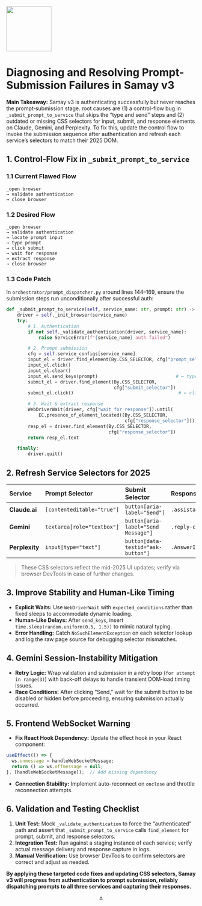 <img src="https://r2cdn.perplexity.ai/pplx-full-logo-primary-dark%402x.png" class="logo" width="120"/>

# Diagnosing and Resolving Prompt-Submission Failures in Samay v3

**Main Takeaway:**
Samay v3 is authenticating successfully but never reaches the prompt‐submission stage. root causes are (1) a control-flow bug in `_submit_prompt_to_service` that skips the “type and send” steps and (2) outdated or missing CSS selectors for input, submit, and response elements on Claude, Gemini, and Perplexity. To fix this, update the control flow to invoke the submission sequence after authentication and refresh each service’s selectors to match their 2025 DOM.

## 1. Control-Flow Fix in `_submit_prompt_to_service`

### 1.1 Current Flawed Flow

```text
_open browser  
→ validate authentication  
→ close browser  
```


### 1.2 Desired Flow

```text
_open browser  
→ validate authentication  
→ locate prompt input  
→ type prompt  
→ click submit  
→ wait for response  
→ extract response  
→ close browser  
```


### 1.3 Code Patch

In `orchestrator/prompt_dispatcher.py` around lines 144–169, ensure the submission steps run unconditionally after successful auth:

```python
def _submit_prompt_to_service(self, service_name: str, prompt: str) -> str:
    driver = self._init_browser(service_name)
    try:
        # 1. Authentication
        if not self._validate_authentication(driver, service_name):
            raise ServiceError(f"{service_name} auth failed")

        # 2. Prompt submission
        cfg = self.service_configs[service_name]
        input_el = driver.find_element(By.CSS_SELECTOR, cfg["prompt_selector"])
        input_el.click()
        input_el.clear()
        input_el.send_keys(prompt)                             # ← type prompt
        submit_el = driver.find_element(By.CSS_SELECTOR,
                                        cfg["submit_selector"])
        submit_el.click()                                       # ← click send

        # 3. Wait & extract response
        WebDriverWait(driver, cfg["wait_for_response"]).until(
            EC.presence_of_element_located((By.CSS_SELECTOR,
                                            cfg["response_selector"])))
        resp_el = driver.find_element(By.CSS_SELECTOR,
                                      cfg["response_selector"])
        return resp_el.text

    finally:
        driver.quit()
```


## 2. Refresh Service Selectors for 2025

| Service | Prompt Selector | Submit Selector | Response Selector |
| :-- | :-- | :-- | :-- |
| **Claude.ai** | `[contenteditable="true"]` | `button[aria-label="Send"]` | `.assistant-response p` |
| **Gemini** | `textarea[role="textbox"]` | `button[aria-label="Send Message"]` | `.reply-content` |
| **Perplexity** | `input[type="text"]` | `button[data-testid="ask-button"]` | `.AnswerItem_answerText___3w1rW` |

> These CSS selectors reflect the mid-2025 UI updates; verify via browser DevTools in case of further changes.

## 3. Improve Stability and Human-Like Timing

- **Explicit Waits:** Use `WebDriverWait` with `expected_conditions` rather than fixed sleeps to accommodate dynamic loading.
- **Human-Like Delays:** After `send_keys`, insert `time.sleep(random.uniform(0.5, 1.5))` to mimic natural typing.
- **Error Handling:** Catch `NoSuchElementException` on each selector lookup and log the raw page source for debugging selector mismatches.


## 4. Gemini Session-Instability Mitigation

- **Retry Logic:** Wrap validation and submission in a retry loop (`for attempt in range(3)`) with back-off delays to handle transient DOM‐load timing issues.
- **Race Conditions:** After clicking “Send,” wait for the submit button to be disabled or hidden before proceeding, ensuring submission actually occurred.


## 5. Frontend WebSocket Warning

- **Fix React Hook Dependency:** Update the effect hook in your React component:

```js
useEffect(() => {
  ws.onmessage = handleWebSocketMessage;
  return () => ws.offmessage = null;
}, [handleWebSocketMessage]);  // Add missing dependency
```

- **Connection Stability:** Implement auto-reconnect on `onclose` and throttle reconnection attempts.


## 6. Validation and Testing Checklist

1. **Unit Test:** Mock `_validate_authentication` to force the “authenticated” path and assert that `_submit_prompt_to_service` calls `find_element` for prompt, submit, and response selectors.
2. **Integration Test:** Run against a staging instance of each service; verify actual message delivery and response capture in logs.
3. **Manual Verification:** Use browser DevTools to confirm selectors are correct and adjust as needed.

**By applying these targeted code fixes and updating CSS selectors, Samay v3 will progress from authentication to prompt submission, reliably dispatching prompts to all three services and capturing their responses.**

<div style="text-align: center">⁂</div>

[^1]: SYSTEM_ISSUES_ANALYSIS.md

[^2]: https://www.reddit.com/r/ClaudeAI/comments/1gds696/the_only_prompt_you_need/

[^3]: https://developers.google.com/gemini-code-assist/docs/chat-gemini

[^4]: https://www.perplexity.ai/help-center/en/articles/11132456-how-to-use-the-perplexity-voice-assistant-for-ios

[^5]: https://blogs.cfainstitute.org/investor/2025/05/14/ai-bias-by-design-what-the-claude-prompt-leak-reveals-for-investment-professionals/

[^6]: https://ai.google.dev/gemini-api/docs/text-generation

[^7]: https://www.perplexity.ai/help-center/en/articles/10352895-how-does-perplexity-work

[^8]: https://simonwillison.net/2025/May/25/claude-4-system-prompt/

[^9]: https://support.google.com/chat/answer/15395284?hl=en

[^10]: https://www.youtube.com/watch?v=bOHfJZ4DVqE

[^11]: https://www.youtube.com/watch?v=EvwFECYE5OY

[^12]: https://developers.google.com/workspace/chat/tutorial-ai-knowledge-assistant

[^13]: https://dorik.com/blog/how-to-use-perplexity-ai

[^14]: https://www.godofprompt.ai/blog/20-best-claude-ai-prompts

[^15]: https://cloud.google.com/vertex-ai/generative-ai/docs/multimodal/send-chat-prompts-gemini

[^16]: https://www.perplexity.ai

[^17]: https://docs.anthropic.com/en/release-notes/system-prompts

[^18]: https://support.google.com/messages/answer/14599070?hl=en

[^19]: https://www.perplexity.ai/hub/blog/introducing-perplexity-deep-research

[^20]: https://docs.anthropic.com/en/docs/build-with-claude/prompt-engineering/overview

[^21]: https://codelabs.developers.google.com/codelabs/chat-apps-gemini

[^22]: https://www.zenrows.com/blog/selenium-avoid-bot-detection

[^23]: https://www.youtube.com/watch?v=H8O-2Wb2pkI

[^24]: https://goatreview.com/automate-ai-prompts-claude-code-custom-commands/

[^25]: https://www.lambdatest.com/blog/selenium-best-practices-for-web-testing/

[^26]: https://kameleo.io/blog/advanced-web-scraping-with-undetected-chromedriver

[^27]: https://stackoverflow.com/questions/79652613/how-to-trigger-resource-and-prompts-in-claude-desktop

[^28]: https://www.browserstack.com/guide/best-practices-in-selenium-automation

[^29]: https://www.zenrows.com/blog/undetected-chromedriver

[^30]: https://www.vellum.ai/blog/prompt-engineering-tips-for-claude

[^31]: https://seleniumbase.io/help_docs/uc_mode/

[^32]: https://webscraping.pro/undetected-chromedriver-in-python-selenium/

[^33]: https://www.walturn.com/insights/mastering-prompt-engineering-for-claude

[^34]: https://seleniumbase.com/new-video-tutorial-undetectable-automation/

[^35]: https://stackoverflow.com/questions/78050439/selenium-undetected-chromedriver-with-different-chrome-versions

[^36]: https://docs.anthropic.com/en/docs/build-with-claude/prompt-engineering/system-prompts

[^37]: https://muuktest.com/blog/selenium-test-automation

[^38]: https://github.com/ultrafunkamsterdam/undetected-chromedriver

[^39]: https://github.com/anthropics/claude-code/issues/2692

[^40]: https://realpython.com/modern-web-automation-with-python-and-selenium/

[^41]: https://scrapfly.io/blog/posts/web-scraping-without-blocking-using-undetected-chromedriver

